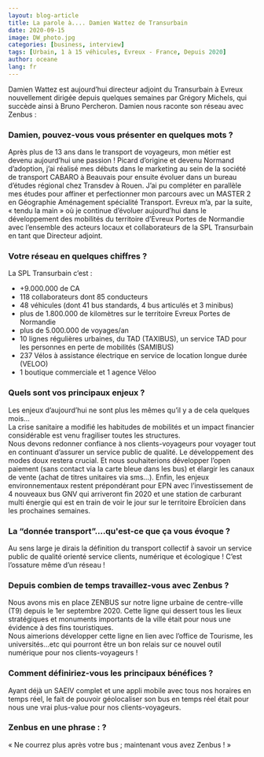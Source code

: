 ```yaml
---
layout: blog-article
title: La parole à.... Damien Wattez de Transurbain
date: 2020-09-15
image: DW_photo.jpg
categories: [business, interview]
tags: [Urbain, 1 à 15 véhicules, Evreux - France, Depuis 2020]
author: oceane
lang: fr
---
```


Damien Wattez est aujourd’hui directeur adjoint du Transurbain à Evreux nouvellement dirigée depuis quelques semaines par Grégory Michels, qui succède ainsi à Bruno Percheron. Damien nous raconte son réseau avec Zenbus&nbsp;:

### Damien, pouvez-vous vous présenter en quelques mots&nbsp;?
Après plus de 13 ans dans le transport de voyageurs, mon métier est devenu aujourd’hui une passion&nbsp;! Picard d’origine et devenu Normand d’adoption, j’ai réalisé mes débuts dans le marketing au sein de la société de transport CABARO à Beauvais pour ensuite évoluer dans un bureau d’études régional chez Transdev à Rouen. J’ai pu compléter en parallèle mes études pour affiner et perfectionner mon parcours avec un MASTER 2 en Géographie Aménagement spécialité Transport. Evreux m’a, par la suite, « tendu la main » où je continue d’évoluer aujourd’hui dans le développement des mobilités du territoire d’Evreux Portes de Normandie avec l’ensemble des acteurs locaux et collaborateurs de la SPL Transurbain en tant que Directeur adjoint.
 
### Votre réseau en quelques chiffres&nbsp;?
La SPL Transurbain c’est&nbsp;:
- +9.000.000 de CA
- 118 collaborateurs dont 85 conducteurs
- 48 véhicules (dont 41 bus standards, 4 bus articulés et 3 minibus)
- plus de 1.800.000 de kilomètres sur le territoire Evreux Portes de Normandie
- plus de 5.000.000 de voyages/an
- 10 lignes régulières urbaines, du TAD (TAXIBUS), un service TAD pour les personnes en perte de mobilités (SAMIBUS)
- 237 Vélos à assistance électrique en service de location longue durée (VELOO)
- 1 boutique commerciale et 1 agence Véloo
 
### Quels sont vos principaux enjeux&nbsp;?
Les enjeux d’aujourd’hui ne sont plus les mêmes qu’il y a de cela quelques mois…<br>
La crise sanitaire a modifié les habitudes de mobilités et un impact financier considérable est venu fragiliser toutes les structures.<br>
Nous devons redonner confiance à nos clients-voyageurs pour voyager tout en continuant d’assurer un service public de qualité. Le développement des modes doux restera crucial. Et nous souhaiterions développer l’open paiement (sans contact via la carte bleue dans les bus) et élargir les canaux de vente (achat de titres unitaires via sms…). Enfin, les enjeux environnementaux restent prépondérant pour EPN avec l’investissement de 4 nouveaux bus GNV qui arriveront fin 2020 et une station de carburant multi énergie qui est en train de voir le jour sur le territoire Ebroïcien dans les prochaines semaines.
 
### La “donnée transport”….qu'est-ce que ça vous évoque&nbsp;?
Au sens large je dirais la définition du transport collectif à savoir un service public de qualité orienté service clients, numérique et écologique&nbsp;! C’est l’ossature même d’un réseau&nbsp;!
 
### Depuis combien de temps travaillez-vous avec Zenbus&nbsp;?
Nous avons mis en place ZENBUS sur notre ligne urbaine de centre-ville (T9) depuis le 1er septembre 2020. Cette ligne qui dessert tous les lieux stratégiques et monuments importants de la ville était pour nous une évidence à des fins touristiques.<br>
Nous aimerions développer cette ligne en lien avec l’office de Tourisme, les universités…etc qui pourront être un bon relais sur ce nouvel outil numérique pour nos clients-voyageurs&nbsp;!
 
### Comment définiriez-vous les principaux bénéfices&nbsp;?
Ayant déjà un SAEIV complet et une appli mobile avec tous nos horaires en temps réel, le fait de pouvoir géolocaliser son bus en temps réel était pour nous une vrai plus-value pour nos clients-voyageurs. 
 
### Zenbus en une phrase&nbsp;:&nbsp;?
« Ne courrez plus après votre bus ; maintenant vous avez Zenbus&nbsp;! » 
